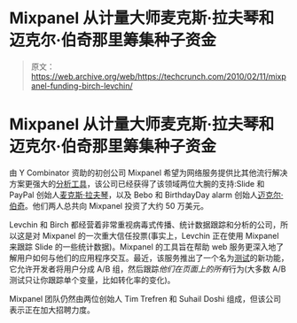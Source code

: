 # Mixpanel 从计量大师麦克斯·拉夫琴和迈克尔·伯奇那里筹集种子资金

> 原文：<https://web.archive.org/web/https://techcrunch.com/2010/02/11/mixpanel-funding-birch-levchin/>

# Mixpanel 从计量大师麦克斯·拉夫琴和迈克尔·伯奇那里筹集种子资金

由 Y Combinator 资助的初创公司 Mixpanel 希望为网络服务提供比其他流行解决方案更强大的[分析工具](https://web.archive.org/web/20230327130324/https://techcrunch.com/2009/07/23/y-combinators-mixpanel-takes-stat-tracking-beyond-google-analytics/)，该公司已经获得了该领域两位大腕的支持:Slide 和 PayPal 创始人[麦克斯·拉夫琴](https://web.archive.org/web/20230327130324/http://www.crunchbase.com/person/max-levchin)，以及 Bebo 和 BirthdayDay alarm 创始人[迈克尔·伯奇](https://web.archive.org/web/20230327130324/http://www.crunchbase.com/person/michael-birch)。他们两人总共向 Mixpanel 投资了大约 50 万美元。

Levchin 和 Birch 都经营着非常重视病毒式传播、统计数据跟踪和分析的公司，所以这是对 Mixpanel 的一次重大信任投票(事实上，Levchin 正在使用 Mixpanel 来跟踪 Slide 的一些统计数据)。Mixpanel 的工具旨在帮助 web 服务更深入地了解用户如何与他们的应用程序交互。最近，该服务推出了一个名为[测试](https://web.archive.org/web/20230327130324/http://blog.mixpanel.com/releasing-mixpanel-tests-a-way-to-ab-test-you)的新功能，它允许开发者将用户分成 A/B 组，然后跟踪*他们在页面上的所有*行为(大多数 A/B 测试只让你跟踪单个变量，比如转化率的变化)。

Mixpanel 团队仍然由两位创始人 Tim Trefren 和 Suhail Doshi 组成，但该公司表示正在加大招聘力度。